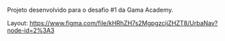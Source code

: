 Projeto desenvolvido para o desafio #1 da Gama Academy.

Layout: 
https://www.figma.com/file/kHRhZH7s2MgpgzcijZHZT8/UrbaNav?node-id=2%3A3